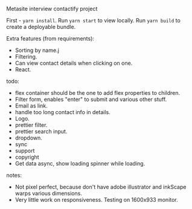 Metasite interview contactify project

First - `yarn install`.
Run `yarn start` to view locally.
Run `yarn build` to create a deployable bundle.

Extra features (from requirements):
- Sorting by name.j
- Filtering.
- Can view contact details when clicking on one.
- React.

todo:
- flex container should be the one to add flex properties to children.
- Filter form, enables "enter" to submit and various other stuff.
- Email as link.
- handle too long contact info in details.
- Logo.
- prettier filter.
- prettier search input.
- dropdown.
- sync
- support
- copyright
- Get data async, show loading spinner while loading.

notes:
- Not pixel perfect, because don't have adobe illustrator and inkScape warps various dimensions.
- Very little work on responsiveness. Testing on 1600x933 monitor.